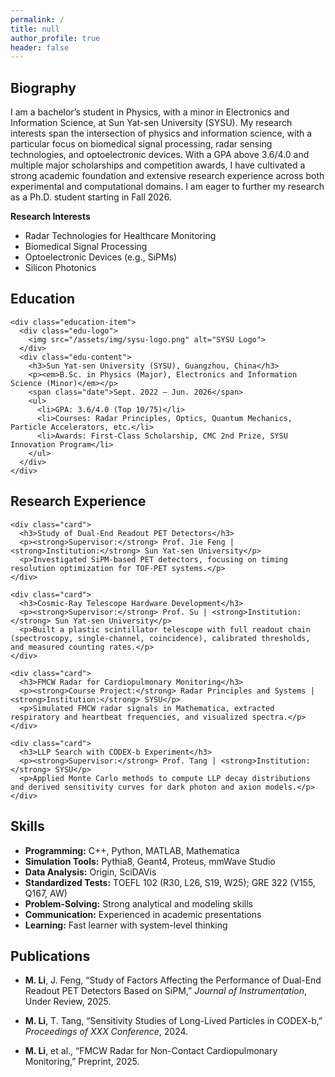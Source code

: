 ```yaml
---
permalink: /
title: null
author_profile: true
header: false
---
```


<section id="Biography">
  <h2 class="page__title">Biography</h2>
  <p>
    I am a bachelor’s student in Physics, with a minor in Electronics and Information Science, at Sun Yat-sen University (SYSU). 
    My research interests span the intersection of physics and information science, with a particular focus on biomedical signal processing, 
    radar sensing technologies, and optoelectronic devices. 
    With a GPA above 3.6/4.0 and multiple major scholarships and competition awards, I have cultivated a strong academic foundation 
    and extensive research experience across both experimental and computational domains. 
    I am eager to further my research as a Ph.D. student starting in Fall 2026.
  </p>

  <strong>Research Interests</strong>
  <ul>
    <li>Radar Technologies for Healthcare Monitoring</li>
    <li>Biomedical Signal Processing</li>
    <li>Optoelectronic Devices (e.g., SiPMs)</li>
    <li>Silicon Photonics</li>
  </ul>
</section>

<section id="education">
  <h2 class="page__title">Education</h2>
  <div class="education-list">

    <div class="education-item">
      <div class="edu-logo">
        <img src="/assets/img/sysu-logo.png" alt="SYSU Logo">
      </div>
      <div class="edu-content">
        <h3>Sun Yat-sen University (SYSU), Guangzhou, China</h3>
        <p><em>B.Sc. in Physics (Major), Electronics and Information Science (Minor)</em></p>
        <span class="date">Sept. 2022 – Jun. 2026</span>
        <ul>
          <li>GPA: 3.6/4.0 (Top 10/75)</li>
          <li>Courses: Radar Principles, Optics, Quantum Mechanics, Particle Accelerators, etc.</li>
          <li>Awards: First-Class Scholarship, CMC 2nd Prize, SYSU Innovation Program</li>
        </ul>
      </div>
    </div>

  </div>
</section>

<section id="research-experience">
  <h2 class="page__title">Research Experience</h2>
  <div class="research-cards">

    <div class="card">
      <h3>Study of Dual-End Readout PET Detectors</h3>
      <p><strong>Supervisor:</strong> Prof. Jie Feng | <strong>Institution:</strong> Sun Yat-sen University</p>
      <p>Investigated SiPM-based PET detectors, focusing on timing resolution optimization for TOF-PET systems.</p>
    </div>

    <div class="card">
      <h3>Cosmic-Ray Telescope Hardware Development</h3>
      <p><strong>Supervisor:</strong> Prof. Su | <strong>Institution:</strong> Sun Yat-sen University</p>
      <p>Built a plastic scintillator telescope with full readout chain (spectroscopy, single-channel, coincidence), calibrated thresholds, and measured counting rates.</p>
    </div>

    <div class="card">
      <h3>FMCW Radar for Cardiopulmonary Monitoring</h3>
      <p><strong>Course Project:</strong> Radar Principles and Systems | <strong>Institution:</strong> SYSU</p>
      <p>Simulated FMCW radar signals in Mathematica, extracted respiratory and heartbeat frequencies, and visualized spectra.</p>
    </div>

    <div class="card">
      <h3>LLP Search with CODEX-b Experiment</h3>
      <p><strong>Supervisor:</strong> Prof. Tang | <strong>Institution:</strong> SYSU</p>
      <p>Applied Monte Carlo methods to compute LLP decay distributions and derived sensitivity curves for dark photon and axion models.</p>
    </div>

  </div>
</section>


<section id="Skills">
  <h2 class="page__title">Skills</h2>
  <ul>
    <li><strong>Programming:</strong> C++, Python, MATLAB, Mathematica</li>
    <li><strong>Simulation Tools:</strong> Pythia8, Geant4, Proteus, mmWave Studio</li>
    <li><strong>Data Analysis:</strong> Origin, SciDAVis</li>
    <li><strong>Standardized Tests:</strong> TOEFL 102 (R30, L26, S19, W25); GRE 322 (V155, Q167, AW)</li>
    <li><strong>Problem-Solving:</strong> Strong analytical and modeling skills</li>
    <li><strong>Communication:</strong> Experienced in academic presentations</li>
    <li><strong>Learning:</strong> Fast learner with system-level thinking</li>
  </ul>
</section>

<section id="publications">
  <h2 class="page__title">Publications</h2>
  <ul class="pub-list">
    <li>
      <p><strong>M. Li</strong>, J. Feng, “Study of Factors Affecting the Performance of Dual-End Readout PET Detectors Based on SiPM,” <em>Journal of Instrumentation</em>, Under Review, 2025.</p>
    </li>
    <li>
      <p><strong>M. Li</strong>, T. Tang, “Sensitivity Studies of Long-Lived Particles in CODEX-b,” <em>Proceedings of XXX Conference</em>, 2024.</p>
    </li>
    <li>
      <p><strong>M. Li</strong>, et al., “FMCW Radar for Non-Contact Cardiopulmonary Monitoring,” Preprint, 2025.</p>
    </li>
  </ul>
</section>
